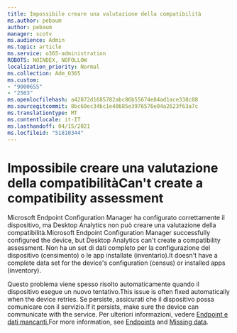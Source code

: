 ```yaml
---
title: Impossibile creare una valutazione della compatibilità
ms.author: pebaum
author: pebaum
manager: scotv
ms.audience: Admin
ms.topic: article
ms.service: o365-administration
ROBOTS: NOINDEX, NOFOLLOW
localization_priority: Normal
ms.collection: Adm_O365
ms.custom:
- "9000655"
- "2503"
ms.openlocfilehash: a42872d1685782abc86b55674e84ad1ace338c88
ms.sourcegitcommit: 8bc60ec34bc1e40685e3976576e04a2623f63a7c
ms.translationtype: MT
ms.contentlocale: it-IT
ms.lasthandoff: 04/15/2021
ms.locfileid: "51810344"
---
```

# <a name="cant-create-a-compatibility-assessment"></a><span data-ttu-id="4b4c0-102">Impossibile creare una valutazione della compatibilità</span><span class="sxs-lookup"><span data-stu-id="4b4c0-102">Can't create a compatibility assessment</span></span>

<span data-ttu-id="4b4c0-103">Microsoft Endpoint Configuration Manager ha configurato correttamente il dispositivo, ma Desktop Analytics non può creare una valutazione della compatibilità.</span><span class="sxs-lookup"><span data-stu-id="4b4c0-103">Microsoft Endpoint Configuration Manager successfully configured the device, but Desktop Analytics can't create a compatibility assessment.</span></span> <span data-ttu-id="4b4c0-104">Non ha un set di dati completo per la configurazione del dispositivo (censimento) o le app installate (inventario).</span><span class="sxs-lookup"><span data-stu-id="4b4c0-104">It doesn't have a complete data set for the device's configuration (census) or installed apps (inventory).</span></span>

<span data-ttu-id="4b4c0-105">Questo problema viene spesso risolto automaticamente quando il dispositivo esegue un nuovo tentativo.</span><span class="sxs-lookup"><span data-stu-id="4b4c0-105">This issue is often fixed automatically when the device retries.</span></span> <span data-ttu-id="4b4c0-106">Se persiste, assicurati che il dispositivo possa comunicare con il servizio.</span><span class="sxs-lookup"><span data-stu-id="4b4c0-106">If it persists, make sure the device can communicate with the service.</span></span> <span data-ttu-id="4b4c0-107">Per ulteriori informazioni, vedere [Endpoint e](https://docs.microsoft.com/configmgr/desktop-analytics/enable-data-sharing#endpoints) [dati mancanti.](https://docs.microsoft.com/configmgr/desktop-analytics/monitor-connection-health#missing-data)</span><span class="sxs-lookup"><span data-stu-id="4b4c0-107">For more information, see [Endpoints](https://docs.microsoft.com/configmgr/desktop-analytics/enable-data-sharing#endpoints) and [Missing data](https://docs.microsoft.com/configmgr/desktop-analytics/monitor-connection-health#missing-data).</span></span>
